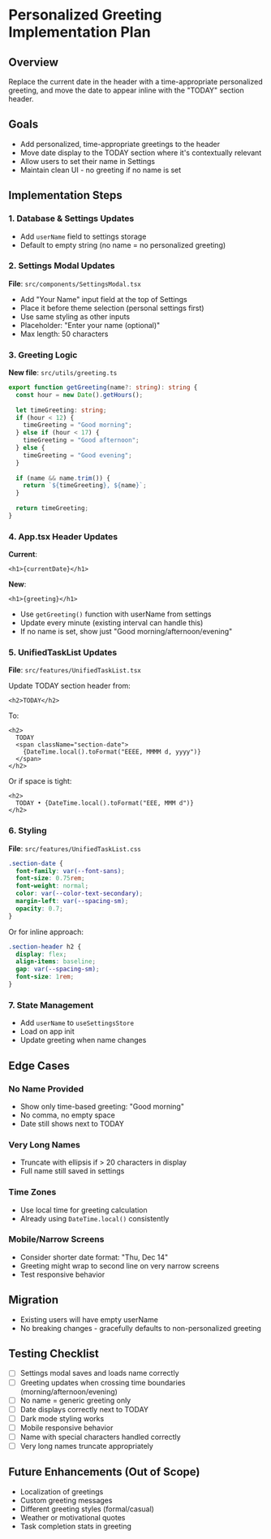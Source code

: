 # Personalized Greeting Implementation Plan

## Overview
Replace the current date in the header with a time-appropriate personalized greeting, and move the date to appear inline with the "TODAY" section header.

## Goals
- Add personalized, time-appropriate greetings to the header
- Move date display to the TODAY section where it's contextually relevant
- Allow users to set their name in Settings
- Maintain clean UI - no greeting if no name is set

## Implementation Steps

### 1. Database & Settings Updates
- Add `userName` field to settings storage
- Default to empty string (no name = no personalized greeting)

### 2. Settings Modal Updates
**File**: `src/components/SettingsModal.tsx`
- Add "Your Name" input field at the top of Settings
- Place it before theme selection (personal settings first)
- Use same styling as other inputs
- Placeholder: "Enter your name (optional)"
- Max length: 50 characters

### 3. Greeting Logic
**New file**: `src/utils/greeting.ts`
```typescript
export function getGreeting(name?: string): string {
  const hour = new Date().getHours();
  
  let timeGreeting: string;
  if (hour < 12) {
    timeGreeting = "Good morning";
  } else if (hour < 17) {
    timeGreeting = "Good afternoon";  
  } else {
    timeGreeting = "Good evening";
  }
  
  if (name && name.trim()) {
    return `${timeGreeting}, ${name}`;
  }
  
  return timeGreeting;
}
```

### 4. App.tsx Header Updates
**Current**:
```tsx
<h1>{currentDate}</h1>
```

**New**:
```tsx
<h1>{greeting}</h1>
```

- Use `getGreeting()` function with userName from settings
- Update every minute (existing interval can handle this)
- If no name is set, show just "Good morning/afternoon/evening"

### 5. UnifiedTaskList Updates
**File**: `src/features/UnifiedTaskList.tsx`

Update TODAY section header from:
```tsx
<h2>TODAY</h2>
```

To:
```tsx
<h2>
  TODAY
  <span className="section-date">
    {DateTime.local().toFormat("EEEE, MMMM d, yyyy")}
  </span>
</h2>
```

Or if space is tight:
```tsx
<h2>
  TODAY • {DateTime.local().toFormat("EEE, MMM d")}
</h2>
```

### 6. Styling
**File**: `src/features/UnifiedTaskList.css`
```css
.section-date {
  font-family: var(--font-sans);
  font-size: 0.75rem;
  font-weight: normal;
  color: var(--color-text-secondary);
  margin-left: var(--spacing-sm);
  opacity: 0.7;
}
```

Or for inline approach:
```css
.section-header h2 {
  display: flex;
  align-items: baseline;
  gap: var(--spacing-sm);
  font-size: 1rem;
}
```

### 7. State Management
- Add `userName` to `useSettingsStore`
- Load on app init
- Update greeting when name changes

## Edge Cases

### No Name Provided
- Show only time-based greeting: "Good morning"
- No comma, no empty space
- Date still shows next to TODAY

### Very Long Names
- Truncate with ellipsis if > 20 characters in display
- Full name still saved in settings

### Time Zones
- Use local time for greeting calculation
- Already using `DateTime.local()` consistently

### Mobile/Narrow Screens
- Consider shorter date format: "Thu, Dec 14"
- Greeting might wrap to second line on very narrow screens
- Test responsive behavior

## Migration
- Existing users will have empty userName
- No breaking changes - gracefully defaults to non-personalized greeting

## Testing Checklist
- [ ] Settings modal saves and loads name correctly
- [ ] Greeting updates when crossing time boundaries (morning/afternoon/evening)
- [ ] No name = generic greeting only
- [ ] Date displays correctly next to TODAY
- [ ] Dark mode styling works
- [ ] Mobile responsive behavior
- [ ] Name with special characters handled correctly
- [ ] Very long names truncate appropriately

## Future Enhancements (Out of Scope)
- Localization of greetings
- Custom greeting messages
- Different greeting styles (formal/casual)
- Weather or motivational quotes
- Task completion stats in greeting